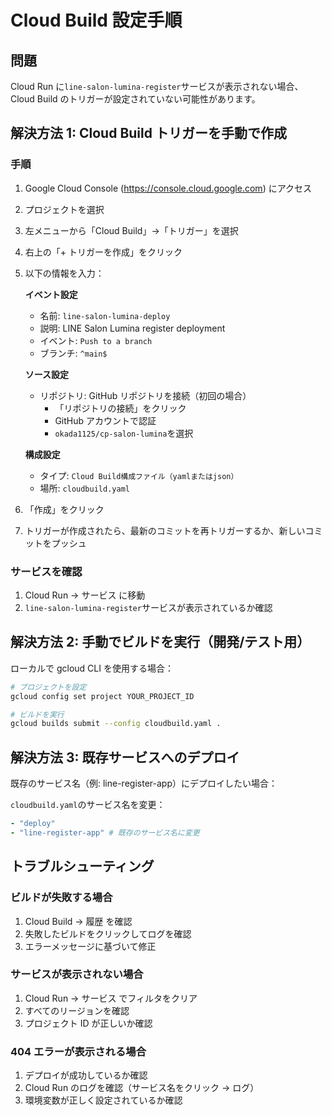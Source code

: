 # Cloud Build 設定手順

## 問題

Cloud Run に`line-salon-lumina-register`サービスが表示されない場合、Cloud Build のトリガーが設定されていない可能性があります。

## 解決方法 1: Cloud Build トリガーを手動で作成

### 手順

1. Google Cloud Console (https://console.cloud.google.com) にアクセス
2. プロジェクトを選択
3. 左メニューから「Cloud Build」→「トリガー」を選択
4. 右上の「+ トリガーを作成」をクリック
5. 以下の情報を入力：

   **イベント設定**

   - 名前: `line-salon-lumina-deploy`
   - 説明: LINE Salon Lumina register deployment
   - イベント: `Push to a branch`
   - ブランチ: `^main$`

   **ソース設定**

   - リポジトリ: GitHub リポジトリを接続（初回の場合）
     - 「リポジトリの接続」をクリック
     - GitHub アカウントで認証
     - `okada1125/cp-salon-lumina`を選択

   **構成設定**

   - タイプ: `Cloud Build構成ファイル（yamlまたはjson）`
   - 場所: `cloudbuild.yaml`

6. 「作成」をクリック

7. トリガーが作成されたら、最新のコミットを再トリガーするか、新しいコミットをプッシュ

### サービスを確認

1. Cloud Run → サービス に移動
2. `line-salon-lumina-register`サービスが表示されているか確認

## 解決方法 2: 手動でビルドを実行（開発/テスト用）

ローカルで gcloud CLI を使用する場合：

```bash
# プロジェクトを設定
gcloud config set project YOUR_PROJECT_ID

# ビルドを実行
gcloud builds submit --config cloudbuild.yaml .
```

## 解決方法 3: 既存サービスへのデプロイ

既存のサービス名（例: line-register-app）にデプロイしたい場合：

`cloudbuild.yaml`のサービス名を変更：

```yaml
- "deploy"
- "line-register-app" # 既存のサービス名に変更
```

## トラブルシューティング

### ビルドが失敗する場合

1. Cloud Build → 履歴 を確認
2. 失敗したビルドをクリックしてログを確認
3. エラーメッセージに基づいて修正

### サービスが表示されない場合

1. Cloud Run → サービス でフィルタをクリア
2. すべてのリージョンを確認
3. プロジェクト ID が正しいか確認

### 404 エラーが表示される場合

1. デプロイが成功しているか確認
2. Cloud Run のログを確認（サービス名をクリック → ログ）
3. 環境変数が正しく設定されているか確認
